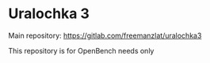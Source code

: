 # Uralochka 3

Main repository: https://gitlab.com/freemanzlat/uralochka3

This repository is for OpenBench needs only
